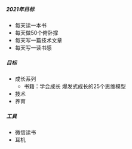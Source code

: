 ##### 2021年目标
- 每天读一本书
- 每天做50个俯卧撑
- 每天写一篇技术文章
- 每天写一读书感


##### 目标
- 成长系列
  - 书籍：学会成长 爆发式成长的25个思维模型
- 技术
- 养育

##### 工具
- 微信读书
- 耳机
